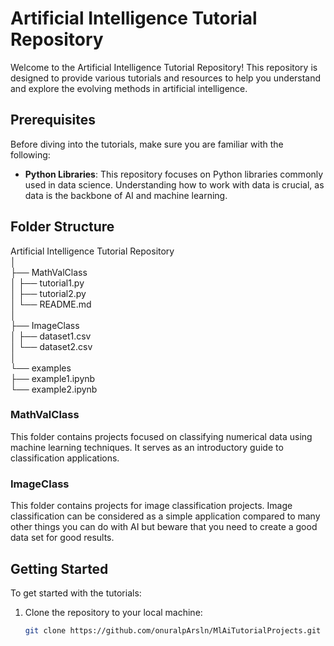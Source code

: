 # Artificial Intelligence Tutorial Repository

Welcome to the Artificial Intelligence Tutorial Repository! This repository is designed to provide various tutorials and resources to help you understand and explore the evolving methods in artificial intelligence.

## Prerequisites

Before diving into the tutorials, make sure you are familiar with the following:

- **Python Libraries**: This repository focuses on Python libraries commonly used in data science. Understanding how to work with data is crucial, as data is the backbone of AI and machine learning.



## Folder Structure
                        
Artificial Intelligence Tutorial Repository                        
│                                    
├── MathValClass                       
│   ├── tutorial1.py                               
│   ├── tutorial2.py            
│   └── README.md            
│                        
├── ImageClass            
│   ├── dataset1.csv            
│   └── dataset2.csv                        
│                        
└── examples                        
    ├── example1.ipynb                        
    └── example2.ipynb                        
                        
### MathValClass

This folder contains projects focused on classifying numerical data using machine learning techniques. It serves as an introductory guide to classification applications.

 ### ImageClass

 This folder contains projects for image classification projects. Image classification can be considered as a simple application compared to many other things you can do with AI but beware that you need to create a good data set for good results. 

## Getting Started

To get started with the tutorials:

1. Clone the repository to your local machine:
   ```bash
   git clone https://github.com/onuralpArsln/MlAiTutorialProjects.git
